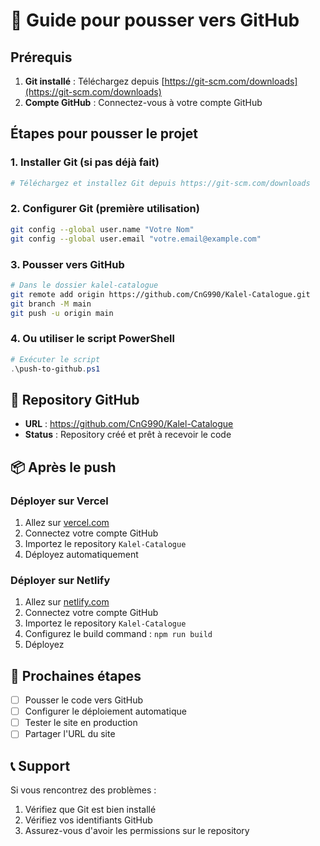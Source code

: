 # 🚀 Guide pour pousser vers GitHub

## Prérequis
1. **Git installé** : Téléchargez depuis [https://git-scm.com/downloads](https://git-scm.com/downloads)
2. **Compte GitHub** : Connectez-vous à votre compte GitHub

## Étapes pour pousser le projet

### 1. Installer Git (si pas déjà fait)
```bash
# Téléchargez et installez Git depuis https://git-scm.com/downloads
```

### 2. Configurer Git (première utilisation)
```bash
git config --global user.name "Votre Nom"
git config --global user.email "votre.email@example.com"
```

### 3. Pousser vers GitHub
```bash
# Dans le dossier kalel-catalogue
git remote add origin https://github.com/CnG990/Kalel-Catalogue.git
git branch -M main
git push -u origin main
```

### 4. Ou utiliser le script PowerShell
```powershell
# Exécuter le script
.\push-to-github.ps1
```

## 🔗 Repository GitHub
- **URL** : https://github.com/CnG990/Kalel-Catalogue
- **Status** : Repository créé et prêt à recevoir le code

## 📦 Après le push

### Déployer sur Vercel
1. Allez sur [vercel.com](https://vercel.com)
2. Connectez votre compte GitHub
3. Importez le repository `Kalel-Catalogue`
4. Déployez automatiquement

### Déployer sur Netlify
1. Allez sur [netlify.com](https://netlify.com)
2. Connectez votre compte GitHub
3. Importez le repository `Kalel-Catalogue`
4. Configurez le build command : `npm run build`
5. Déployez

## 🎯 Prochaines étapes
- [ ] Pousser le code vers GitHub
- [ ] Configurer le déploiement automatique
- [ ] Tester le site en production
- [ ] Partager l'URL du site

## 📞 Support
Si vous rencontrez des problèmes :
1. Vérifiez que Git est bien installé
2. Vérifiez vos identifiants GitHub
3. Assurez-vous d'avoir les permissions sur le repository

